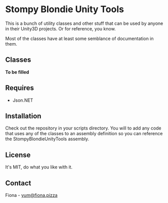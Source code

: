 Stompy Blondie Unity Tools
===========================

This is a bunch of utility classes and other stuff that can be used by anyone in their Unity3D projects. Or for reference, you know.

Most of the classes have at least some semblance of documentation in them.

Classes
--------

**To be filled**

Requires
---------
* Json.NET

Installation
-------------

Check out the repository in your scripts directory. You will to add any code that uses any of the classes to an assembly definition so you can reference the StompyBlondieUnityTools assembly.

License
--------

It's MIT, do what you like with it.

Contact
-------

Fiona -  yum@fiona.pizza